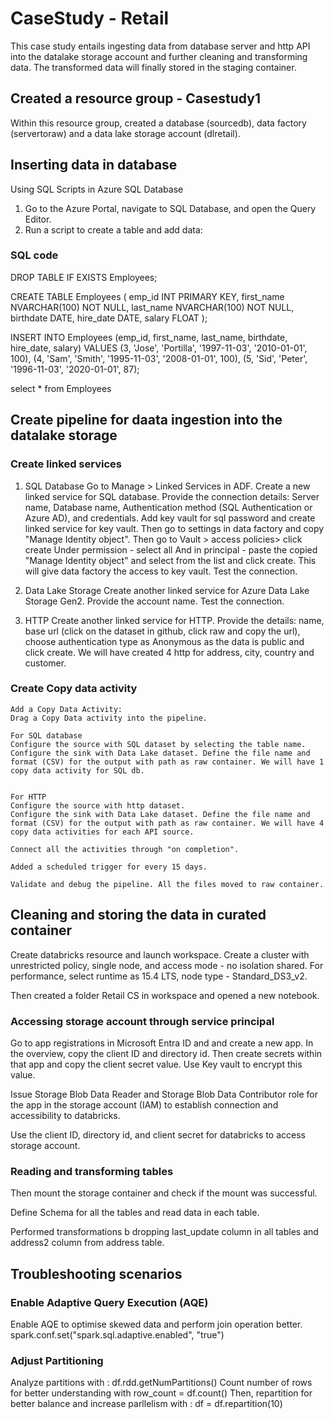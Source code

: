 # CaseStudy - Retail
This case study entails  ingesting data from database server and http API into the datalake storage account and further cleaning and transforming data. The transformed data will finally stored in the staging container.
## Created a resource group - Casestudy1
Within this resource group, created a database (sourcedb), data factory (servertoraw) and a data lake storage account (dlretail).
## Inserting data in database
Using SQL Scripts in Azure SQL Database
1. Go to the Azure Portal, navigate to SQL Database, and open the Query Editor.
2. Run a script to create a table and add data:
### SQL code
DROP TABLE IF EXISTS Employees;

CREATE TABLE Employees (
    emp_id INT PRIMARY KEY,
    first_name NVARCHAR(100) NOT NULL,
	last_name NVARCHAR(100) NOT NULL,
	birthdate DATE,
    hire_date DATE,
    salary FLOAT
);

INSERT INTO Employees (emp_id, first_name, last_name, birthdate, hire_date, salary)
VALUES (3, 'Jose', 'Portilla', '1997-11-03', '2010-01-01', 100),
       (4, 'Sam', 'Smith', '1995-11-03', '2008-01-01', 100),
	   (5, 'Sid', 'Peter', '1996-11-03', '2020-01-01', 87);

select * from Employees

## Create pipeline for daata ingestion into the datalake storage

### Create linked services
1.  SQL Database
    Go to Manage > Linked Services in ADF.
    Create a new linked service for SQL database.
    Provide the connection details:
        Server name, Database name, Authentication method (SQL Authentication or Azure AD), and credentials.
	Add key vault for sql password and create linked service for key vault. Then go to settings in data factory and copy "Manage Identity object". Then go to Vault > access policies> click create
 	Under permission - select all
  	And in principal - paste the copied "Manage Identity object" and select from the list and click create. This will give data factory the access to key vault. 
        Test the connection.

2.  Data Lake Storage
    Create another linked service for Azure Data Lake Storage Gen2.
    Provide the account name.
    Test the connection.
    
3.  HTTP
    Create another linked service for HTTP.
    Provide the details:
    name, base url (click on the dataset in github, click raw and copy the url), choose authentication type as Anonymous as the data is public and click create.
    We will have created 4 http for address, city, country and customer.

### Create Copy data activity
    Add a Copy Data Activity:
    Drag a Copy Data activity into the pipeline.

    For SQL database
    Configure the source with SQL dataset by selecting the table name.
    Configure the sink with Data Lake dataset. Define the file name and format (CSV) for the output with path as raw container. We will have 1 copy data activity for SQL db.
        

    For HTTP
    Configure the source with http dataset.
    Configure the sink with Data Lake dataset. Define the file name and format (CSV) for the output with path as raw container. We will have 4 copy data activities for each API source.

    Connect all the activities through "on completion".

    Added a scheduled trigger for every 15 days.

    Validate and debug the pipeline. All the files moved to raw container. 

   
## Cleaning and storing the data in curated container

Create databricks resource and launch workspace.
Create a cluster with unrestricted policy, single node, and access mode - no isolation shared. For performance, select runtime as 15.4 LTS, node type - Standard_DS3_v2.

Then created a folder Retail CS in workspace and opened a new notebook.

### Accessing storage account through service principal
Go to app registrations in Microsoft Entra ID and and create a new app. In the overview, copy the client ID and directory id.
Then create secrets within that app and copy the client secret value. Use Key vault to encrypt this value.

Issue  Storage Blob Data Reader and  Storage Blob Data Contributor role for the app in the storage account (IAM) to establish connection and accessibility to databricks.

Use the client ID, directory id, and client secret for databricks to access storage account.

### Reading and transforming tables
Then mount the storage container and check if the mount was successful.

Define Schema for all the tables and read data in each table.

Performed transformations b dropping last_update column in all tables and address2 column from address table.

## Troubleshooting scenarios

### Enable Adaptive Query Execution (AQE)
Enable AQE to optimise skewed data and perform join operation better.
spark.conf.set("spark.sql.adaptive.enabled", "true")

### Adjust Partitioning
Analyze partitions with : df.rdd.getNumPartitions()
Count number of rows for better understanding with row_count = df.count()
Then, repartition for better balance and increase parllelism with : df = df.repartition(10) 


















    
